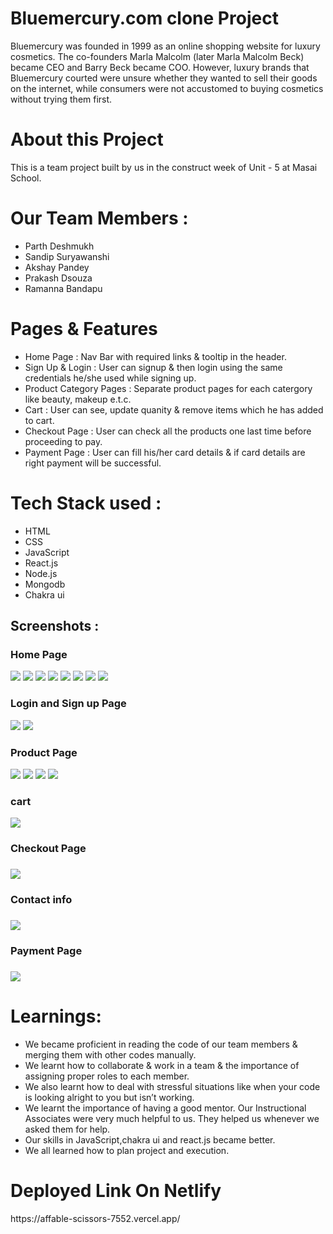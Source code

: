 <h1>Bluemercury.com clone Project</h1>
<p>Bluemercury was founded in 1999 as an online shopping website for luxury cosmetics. The co-founders Marla Malcolm (later Marla Malcolm Beck) became CEO and Barry Beck became COO. However, luxury brands that Bluemercury courted were unsure whether they wanted to sell their goods on the internet, while consumers were not accustomed to buying cosmetics without trying them first.</p>

<h1>About this Project</h1>

<p>This is a team project built by us in the construct week of Unit - 5 at Masai School.</p>

<h1>Our Team Members :</h1>

<ul>
<li>Parth Deshmukh</li>
<li>Sandip Suryawanshi</li>
<li>Akshay Pandey </li>
<li>Prakash Dsouza</li>
<li>Ramanna Bandapu</li>
</ul>

<h1>Pages & Features</h1>

<ul>
<li>Home Page : Nav Bar with required links & tooltip in the header.</li>
<li>Sign Up & Login : User can signup & then login using the same credentials he/she used while signing up.</li>

<li>Product Category Pages : Separate product pages for each catergory like beauty, makeup e.t.c.</li>
<li>Cart : User can see, update quanity & remove items which he has added to cart.</li>
<li>Checkout Page : User can check all the products one last time before proceeding to pay.</li>
<li>Payment Page : User can fill his/her card details & if card details are right payment will be successful.</li>
</ul>

<h1>Tech Stack used :</h1>
<ul>
<li>HTML</li>
<li>CSS</li>
<li>JavaScript</li>
<li>React.js</li>
<li>Node.js</li>
<li>Mongodb</li>
<li>Chakra ui</li>
</ul>

<h2>Screenshots :</h2>

<h3>Home Page</h3>
<img src="./bluemercury/assets/Screenshot%20(316).png"/>
<img src="./bluemercury/assets/Screenshot%20(317).png"/>
<img src="./bluemercury/assets/Screenshot%20(318).png"/>
<img src="./bluemercury/assets/Screenshot%20(319).png"/>
<img src="./bluemercury/assets/Screenshot%20(320).png"/>
<img src="./bluemercury/assets/Screenshot%20(321).png"/>
<img src="./bluemercury/assets/Screenshot%20(322).png"/>
<img src="./bluemercury/assets/Screenshot%20(323).png"/>

<h3>Login and Sign up Page</h3>

<img src="./bluemercury/assets/Screenshot%20(313).png"/>
<img src="./bluemercury/assets/signup.png"/>

<h3>Product Page</h3>

<img src="./bluemercury/assets/Screenshot%20(324).png"/>
<img src="./bluemercury/assets/Screenshot%20(325).png"/>
<img src="./bluemercury/assets/Screenshot%20(326).png"/>
<img src="./bluemercury/assets/Screenshot%20(327).png"/>

<h3>  cart </h3>

<img src="./bluemercury/assets/Screenshot%20(314).png"/>

<h3>Checkout Page<h3>
<img src="./bluemercury/assets/Screenshot%20(328).png"/>

<h3>Contact info<h3>
<img src="./bluemercury/assets/Screenshot%20(329).png"/>

<h3>Payment Page<h3>
<img src="./bluemercury/assets/Screenshot%20(330).png"/>

<h1>
Learnings:</h1>

<ul>
<li>We became proficient in reading the code of our team members & merging them with other codes manually.</li>
<li>We learnt how to collaborate & work in a team & the importance of assigning proper roles to each member.
</li>
<li>We also learnt how to deal with stressful situations like when your code is looking alright to you but isn’t working.</li>

<li>We learnt the importance of having a good mentor. Our Instructional Associates were very much helpful to us. They helped us whenever we asked them for help.</li>
<li>Our skills in JavaScript,chakra ui and react.js became better.</li>
<li>We all learned how to plan project and execution.</li>

</ul>

<h1>Deployed Link On Netlify</h1>
<a>https://affable-scissors-7552.vercel.app/</a>
